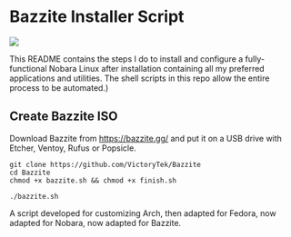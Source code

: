 # Bazzite Installer Script

<img src="https://github.com/VictoryTek/VictoryNobara/blob/main/VictoryNobara.png" />

This README contains the steps I do to install and configure a fully-functional Nobara Linux after installation containing all my preferred applications and utilities. The shell scripts in this repo allow the entire process to be automated.)

## Create Bazzite ISO

Download Bazzite from https://bazzite.gg/ and put it on a USB drive with Etcher, Ventoy, Rufus or Popsicle.

```
git clone https://github.com/VictoryTek/Bazzite
cd Bazzite
chmod +x bazzite.sh && chmod +x finish.sh

./bazzite.sh

```

A script developed for customizing Arch, then adapted for Fedora, now adapted for Nobara, now adapted for Bazzite.
